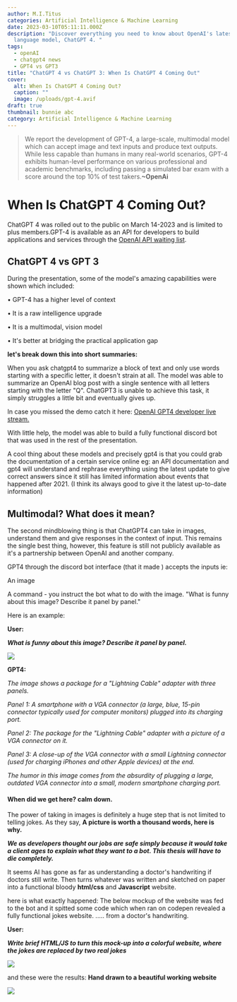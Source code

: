 ```yaml
---
author: M.I.Titus
categories: Artificial Intelligence & Machine Learning
date: 2023-03-10T05:11:11.000Z
description: "Discover everything you need to know about OpenAI's latest
  language model, ChatGPT 4. "
tags:
  - openAI
  - chatgpt4 news
  - GPT4 vs GPT3
title: "ChatGPT 4 vs ChatGPT 3: When Is ChatGPT 4 Coming Out"
cover:
  alt: When Is ChatGPT 4 Coming Out?
  caption: ""
  image: /uploads/gpt-4.avif
draft: true
thumbnail: bunnie abc
category: Artificial Intelligence & Machine Learning
---
```

> We report the development of GPT-4, a large-scale, multimodal model which can accept image and text inputs and produce text outputs. While less capable than humans in many real-world scenarios, GPT-4 exhibits human-level performance on various professional and academic benchmarks, including passing a simulated bar exam with a score around the top 10% of test takers.**~OpenAi**

# When Is ChatGPT 4 Coming Out?

ChatGPT 4 was rolled out to the public on March 14-2023 and is limited to plus members.GPT-4 is available as an API for developers to build applications and services through the [OpenAI API waiting list](https://openai.com/waitlist/gpt-4-api).

## ChatGPT 4 vs GPT 3

During the presentation, some of the model's amazing capabilities were shown which included:

• GPT-4 has a higher level of context

• It is a raw intelligence upgrade

• It is a multimodal, vision model

• It's better at bridging the practical application gap

**let's break down this into short summaries:**

When you ask chatgpt4 to summarize a block of text and only use words starting with a specific letter, it doesn't strain at all. The model was able to summarize an OpenAI blog post with a single sentence with all letters starting with the letter "Q". ChatGPT3 is unable to achieve this task, it simply struggles a little bit and eventually gives up.

In case you missed the demo catch it here: [OpenAI GPT4 developer live stream.](https://www.youtube.com/watch?v=outcGtbnMuQ)

With little help, the model was able to build a fully functional discord bot that was used in the rest of the presentation.

A cool thing about these models and precisely gpt4 is that you could grab the documentation of a certain service online eg: an API documentation and gpt4 will understand and rephrase everything using the latest update to give correct answers since it still has limited information about events that happened after 2021. (I think its always good to give it the latest up-to-date information)

## Multimodal? What does it mean?

The second mindblowing thing is that ChatGPT4 can take in images, understand them and give responses in the context of input. This remains the single best thing, however, this feature is still not publicly available as it's a partnership between OpenAI and another company.

GPT4 through the discord bot interface (that it made ) accepts the inputs ie:

An image

A command - you instruct the bot what to do with the image. "What is funny about this image? Describe it panel by panel."

Here is an example:

**User:**

***What is funny about this image? Describe it panel by panel.***

![](/uploads/vga.jpg)

**GPT4:**

_The image shows a package for a "Lightning Cable" adapter with three panels._

_Panel 1: A smartphone with a VGA connector (a large, blue, 15-pin connector typically used for computer monitors) plugged into its charging port._

_Panel 2: The package for the "Lightning Cable" adapter with a picture of a VGA connector on it._

_Panel 3: A close-up of the VGA connector with a small Lightning connector (used for charging iPhones and other Apple devices) at the end._

_The humor in this image comes from the absurdity of plugging a large, outdated VGA connector into a small, modern smartphone charging port._

#### When did we get here? calm down.

The power of taking in images is definitely a huge step that is not limited to telling jokes. As they say, **A picture is worth a thousand words, here is why.**

***We as developers thought our jobs are safe simply because it would take a client ages to explain what they want to a bot. This thesis will have to die completely.***

It seems AI has gone as far as understanding a doctor's handwriting if doctors still write. Then turns whatever was written and sketched on paper into a functional bloody **html/css** and **Javascript** website.

here is what exactly happened: The below mockup of the website was fed to the bot and it spitted some code which when ran on codepen revealed a fully functional jokes website. ..... from a doctor's handwriting.

**User:**

***Write brief HTML/JS to turn this mock-up into a colorful website, where the jokes are replaced by two real jokes***

![](/uploads/screenshot-from-2023-03-17-02-30-35.png)

and these were the results: **Hand drawn to a beautiful working website**

![](/uploads/screenshot-from-2023-03-17-02-37-25.png)
